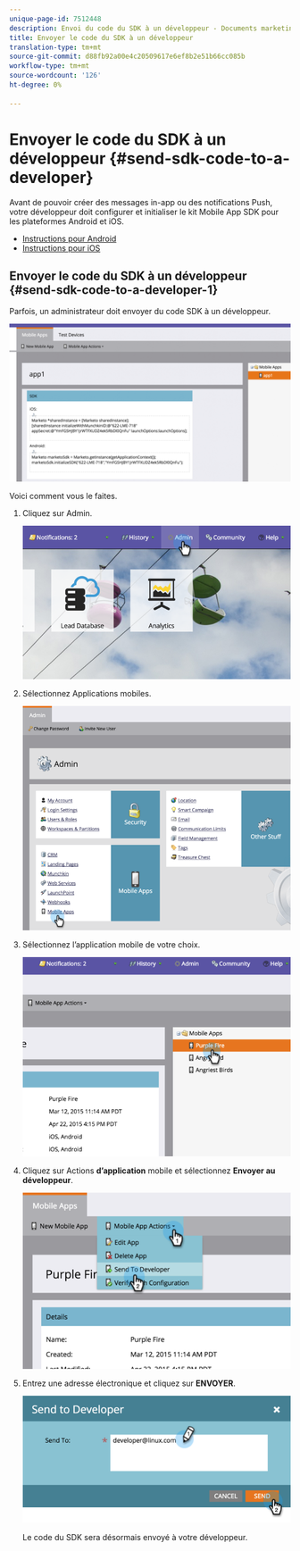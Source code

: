 ```yaml
---
unique-page-id: 7512448
description: Envoi du code du SDK à un développeur - Documents marketing - Documentation du produit
title: Envoyer le code du SDK à un développeur
translation-type: tm+mt
source-git-commit: d88fb92a00e4c20509617e6ef8b2e51b66cc085b
workflow-type: tm+mt
source-wordcount: '126'
ht-degree: 0%

---
```



# Envoyer le code du SDK à un développeur {#send-sdk-code-to-a-developer}

Avant de pouvoir créer des messages in-app ou des notifications Push, votre développeur doit configurer et initialiser le kit Mobile App SDK pour les plateformes Android et iOS.

* [Instructions pour Android](http://developers.marketo.com/documentation/mobile/installation-instructions-on-android/)
* [Instructions pour iOS](http://developers.marketo.com/documentation/mobile/installation-instructions-on-ios/)

## Envoyer le code du SDK à un développeur {#send-sdk-code-to-a-developer-1}

Parfois, un administrateur doit envoyer du code SDK à un développeur.

![](assets/image2016-3-9-16-3a24-3a14.png)

Voici comment vous le faites.

1. Cliquez sur Admin.

   ![](assets/image2015-4-22-16-3a12-3a32.png)

1. Sélectionnez Applications mobiles.

   ![](assets/image2015-4-22-16-3a14-3a29.png)

1. Sélectionnez l’application mobile de votre choix.

   ![](assets/image2015-4-22-16-3a33-3a19.png)

1. Cliquez sur Actions **d’application** mobile et sélectionnez **Envoyer au développeur**.

   ![](assets/image2015-4-22-17-3a13-3a30.png)

1. Entrez une adresse électronique et cliquez sur **ENVOYER**.

   ![](assets/image2015-4-22-18-3a51-3a54.png)

   Le code du SDK sera désormais envoyé à votre développeur.

